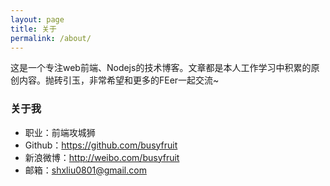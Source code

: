 ```yaml
---
layout: page
title: 关于
permalink: /about/
---
```


这是一个专注web前端、Nodejs的技术博客。文章都是本人工作学习中积累的原创内容。抛砖引玉，非常希望和更多的FEer一起交流~

### 关于我

+ 职业：前端攻城狮
+ Github：<https://github.com/busyfruit>
+ 新浪微博：<http://weibo.com/busyfruit>
+ 邮箱：shxliu0801@gmail.com